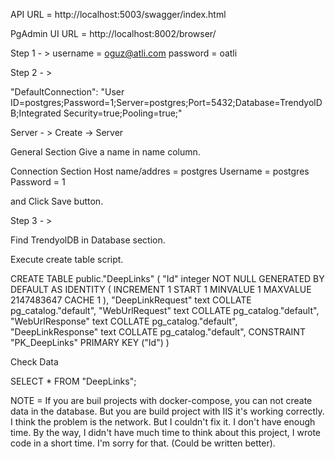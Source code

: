 API URL = http://localhost:5003/swagger/index.html

PgAdmin UI URL = http://localhost:8002/browser/

Step 1 - > 
username = oguz@atli.com 
password = oatli

Step 2 - >

 "DefaultConnection": "User ID=postgres;Password=1;Server=postgres;Port=5432;Database=TrendyolDB;Integrated Security=true;Pooling=true;"

Server - > Create -> Server

General Section 
Give a name in name column.

Connection Section
Host name/addres = postgres
Username = postgres
Password = 1

and Click Save button.

Step 3 - >

Find TrendyolDB in Database section. 

Execute create table script.


CREATE TABLE public."DeepLinks"
(
    "Id" integer NOT NULL GENERATED BY DEFAULT AS IDENTITY ( INCREMENT 1 START 1 MINVALUE 1 MAXVALUE 2147483647 CACHE 1 ),
    "DeepLinkRequest" text COLLATE pg_catalog."default",
    "WebUrlRequest" text COLLATE pg_catalog."default",
    "WebUrlResponse" text COLLATE pg_catalog."default",
    "DeepLinkResponse" text COLLATE pg_catalog."default",
    CONSTRAINT "PK_DeepLinks" PRIMARY KEY ("Id")
)

Check Data

SELECT * FROM "DeepLinks";

NOTE = If you are buil projects with docker-compose, you can not create data in the database.
But you are build project with IIS it's working correctly. I think the problem is the network. 
But I couldn't fix it. I don't have enough time. 
By the way, I didn't have much time to think about this project, I wrote code in a short time. 
I'm sorry for that. (Could be written better).
